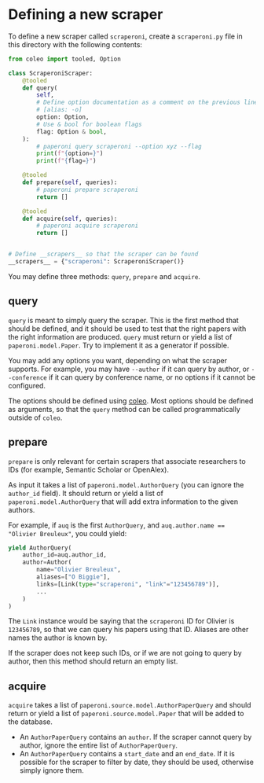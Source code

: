 
# Defining a new scraper

To define a new scraper called `scraperoni`, create a `scraperoni.py` file in this directory with the following contents:

```python
from coleo import tooled, Option

class ScraperoniScraper:
    @tooled
    def query(
        self,
        # Define option documentation as a comment on the previous line
        # [alias: -o]
        option: Option,
        # Use & bool for boolean flags
        flag: Option & bool,
    ):
        # paperoni query scraperoni --option xyz --flag
        print(f"{option=}")
        print(f"{flag=}")

    @tooled
    def prepare(self, queries):
        # paperoni prepare scraperoni
        return []

    @tooled
    def acquire(self, queries):
        # paperoni acquire scraperoni
        return []


# Define __scrapers__ so that the scraper can be found
__scrapers__ = {"scraperoni": ScraperoniScraper()}
```

You may define three methods: `query`, `prepare` and `acquire`.

## query

`query` is meant to simply query the scraper. This is the first method that should be defined, and it should be used to test that the right papers with the right information are produced. `query` must return or yield a list of `paperoni.model.Paper`. Try to implement it as a generator if possible.

You may add any options you want, depending on what the scraper supports. For example, you may have `--author` if it can query by author, or `--conference` if it can query by conference name, or no options if it cannot be configured.

The options should be defined using [coleo](https://github.com/breuleux/coleo#coleo). Most options should be defined as arguments, so that the `query` method can be called programmatically outside of `coleo`.

## prepare

`prepare` is only relevant for certain scrapers that associate researchers to IDs (for example, Semantic Scholar or OpenAlex).

As input it takes a list of `paperoni.model.AuthorQuery` (you can ignore the `author_id` field). It should return or yield a list of `paperoni.model.AuthorQuery` that will add extra information to the given authors.

For example, if `auq` is the first `AuthorQuery`, and `auq.author.name == "Olivier Breuleux"`, you could yield:

```python
yield AuthorQuery(
    author_id=auq.author_id,
    author=Author(
        name="Olivier Breuleux",
        aliases=["O Biggie"],
        links=[Link(type="scraperoni", "link"="123456789")],
        ...
    )
)
```

The `Link` instance would be saying that the `scraperoni` ID for Olivier is `123456789`, so that we can query his papers using that ID. Aliases are other names the author is known by.

If the scraper does not keep such IDs, or if we are not going to query by author, then this method should return an empty list.

## acquire

`acquire` takes a list of `paperoni.source.model.AuthorPaperQuery` and should return or yield a list of `paperoni.source.model.Paper` that will be added to the database.

* An `AuthorPaperQuery` contains an `author`. If the scraper cannot query by author, ignore the entire list of `AuthorPaperQuery`.
* An `AuthorPaperQuery` contains a `start_date` and an `end_date`. If it is possible for the scraper to filter by date, they should be used, otherwise simply ignore them.
